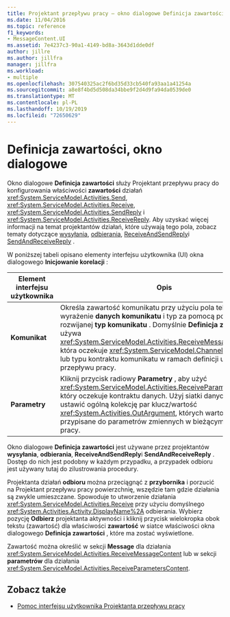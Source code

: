 ```yaml
---
title: Projektant przepływu pracy — okno dialogowe Definicja zawartości
ms.date: 11/04/2016
ms.topic: reference
f1_keywords:
- MessageContent.UI
ms.assetid: 7e4237c3-90a1-4149-bd8a-3643d1dde0df
author: jillre
ms.author: jillfra
manager: jillfra
ms.workload:
- multiple
ms.openlocfilehash: 307540325ac2f6bd35d33cb540fa93aa1a41254a
ms.sourcegitcommit: a8e8f4bd5d508da34bbe9f2d4d9fa94da0539de0
ms.translationtype: MT
ms.contentlocale: pl-PL
ms.lasthandoff: 10/19/2019
ms.locfileid: "72650629"
---
```

# <a name="content-definition-dialog-box"></a>Definicja zawartości, okno dialogowe

Okno dialogowe **Definicja zawartości** służy Projektant przepływu pracy do konfigurowania właściwości **zawartości** działań <xref:System.ServiceModel.Activities.Send>, <xref:System.ServiceModel.Activities.Receive>, <xref:System.ServiceModel.Activities.SendReply> i <xref:System.ServiceModel.Activities.ReceiveReply>. Aby uzyskać więcej informacji na temat projektantów działań, które używają tego pola, zobacz tematy dotyczące [wysyłania](../workflow-designer/send-activity-designer.md), [odbierania](../workflow-designer/receive-activity-designer.md), [ReceiveAndSendReply](../workflow-designer/receiveandsendreply-template-designer.md)i [SendAndReceiveReply](../workflow-designer/sendandreceivereply-template-designer.md) .

W poniższej tabeli opisano elementy interfejsu użytkownika (UI) okna dialogowego **Inicjowanie korelacji** :

|Element interfejsu użytkownika|Opis|
|-|-----------------|
|**Komunikat**|Określa zawartość komunikatu przy użyciu pola tekstowego wyrażenie **danych komunikatu** i typ za pomocą pola listy rozwijanej **typ komunikatu** . Domyślnie **Definicja zawartości** używa <xref:System.ServiceModel.Activities.ReceiveMessageContent>, która oczekuje <xref:System.ServiceModel.Channels.Message> lub typu kontraktu komunikatu w ramach definicji usługi przepływu pracy.|
|**Parametry**|Kliknij przycisk radiowy **Parametry** , aby użyć <xref:System.ServiceModel.Activities.ReceiveParametersContent>, który oczekuje kontraktu danych. Użyj siatki danych, aby ustawić ogólną kolekcję par klucz/wartość <xref:System.Activities.OutArgument>, których wartości są przypisane do parametrów zmiennych w bieżącym przepływie pracy.|

Okno dialogowe **Definicja zawartości** jest używane przez projektantów **wysyłania**, **odbierania**, **ReceiveAndSendReply**i **SendAndReceiveReply** . Dostęp do nich jest podobny w każdym przypadku, a przypadek odbioru jest używany tutaj do zilustrowania procedury.

Projektanta działań **odbioru** można przeciągnąć z **przybornika** i porzucić na Projektant przepływu pracy powierzchnię, wszędzie tam gdzie działania są zwykle umieszczane. Spowoduje to utworzenie działania <xref:System.ServiceModel.Activities.Receive> przy użyciu domyślnego <xref:System.Activities.Activity.DisplayName%2A> odbierania. Wybierz pozycję **Odbierz** projektanta aktywności i kliknij przycisk wielokropka obok tekstu (zawartość) dla właściwości **zawartość** w siatce właściwości okna dialogowego **Definicja zawartości** , które ma zostać wyświetlone.

Zawartość można określić w sekcji **Message** dla działania <xref:System.ServiceModel.Activities.ReceiveMessageContent> lub w sekcji **parametrów** dla działania <xref:System.ServiceModel.Activities.ReceiveParametersContent>.

## <a name="see-also"></a>Zobacz także

- [Pomoc interfejsu użytkownika Projektanta przepływu pracy](../workflow-designer/workflow-designer-ui-help.md)